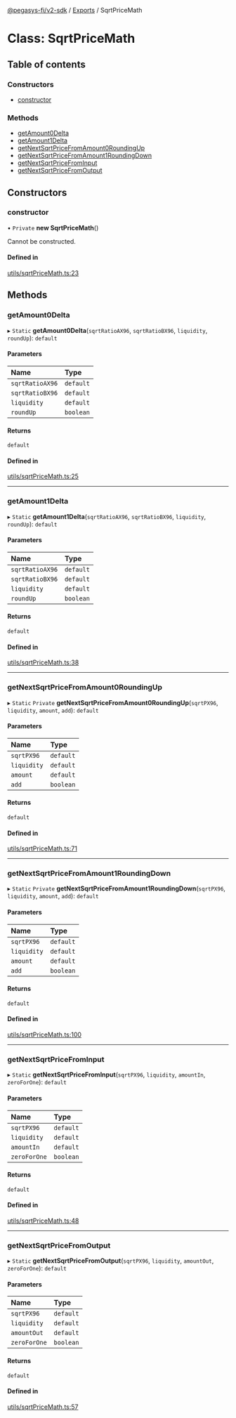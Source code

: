 [@pegasys-fi/v2-sdk](../README.md) / [Exports](../modules.md) / SqrtPriceMath

# Class: SqrtPriceMath

## Table of contents

### Constructors

- [constructor](SqrtPriceMath.md#constructor)

### Methods

- [getAmount0Delta](SqrtPriceMath.md#getamount0delta)
- [getAmount1Delta](SqrtPriceMath.md#getamount1delta)
- [getNextSqrtPriceFromAmount0RoundingUp](SqrtPriceMath.md#getnextsqrtpricefromamount0roundingup)
- [getNextSqrtPriceFromAmount1RoundingDown](SqrtPriceMath.md#getnextsqrtpricefromamount1roundingdown)
- [getNextSqrtPriceFromInput](SqrtPriceMath.md#getnextsqrtpricefrominput)
- [getNextSqrtPriceFromOutput](SqrtPriceMath.md#getnextsqrtpricefromoutput)

## Constructors

### constructor

• `Private` **new SqrtPriceMath**()

Cannot be constructed.

#### Defined in

[utils/sqrtPriceMath.ts:23](https://github.com/Pegasys-fi/v2-sdk/blob/08a7c05/src/utils/sqrtPriceMath.ts#L23)

## Methods

### getAmount0Delta

▸ `Static` **getAmount0Delta**(`sqrtRatioAX96`, `sqrtRatioBX96`, `liquidity`, `roundUp`): `default`

#### Parameters

| Name | Type |
| :------ | :------ |
| `sqrtRatioAX96` | `default` |
| `sqrtRatioBX96` | `default` |
| `liquidity` | `default` |
| `roundUp` | `boolean` |

#### Returns

`default`

#### Defined in

[utils/sqrtPriceMath.ts:25](https://github.com/Pegasys-fi/v2-sdk/blob/08a7c05/src/utils/sqrtPriceMath.ts#L25)

___

### getAmount1Delta

▸ `Static` **getAmount1Delta**(`sqrtRatioAX96`, `sqrtRatioBX96`, `liquidity`, `roundUp`): `default`

#### Parameters

| Name | Type |
| :------ | :------ |
| `sqrtRatioAX96` | `default` |
| `sqrtRatioBX96` | `default` |
| `liquidity` | `default` |
| `roundUp` | `boolean` |

#### Returns

`default`

#### Defined in

[utils/sqrtPriceMath.ts:38](https://github.com/Pegasys-fi/v2-sdk/blob/08a7c05/src/utils/sqrtPriceMath.ts#L38)

___

### getNextSqrtPriceFromAmount0RoundingUp

▸ `Static` `Private` **getNextSqrtPriceFromAmount0RoundingUp**(`sqrtPX96`, `liquidity`, `amount`, `add`): `default`

#### Parameters

| Name | Type |
| :------ | :------ |
| `sqrtPX96` | `default` |
| `liquidity` | `default` |
| `amount` | `default` |
| `add` | `boolean` |

#### Returns

`default`

#### Defined in

[utils/sqrtPriceMath.ts:71](https://github.com/Pegasys-fi/v2-sdk/blob/08a7c05/src/utils/sqrtPriceMath.ts#L71)

___

### getNextSqrtPriceFromAmount1RoundingDown

▸ `Static` `Private` **getNextSqrtPriceFromAmount1RoundingDown**(`sqrtPX96`, `liquidity`, `amount`, `add`): `default`

#### Parameters

| Name | Type |
| :------ | :------ |
| `sqrtPX96` | `default` |
| `liquidity` | `default` |
| `amount` | `default` |
| `add` | `boolean` |

#### Returns

`default`

#### Defined in

[utils/sqrtPriceMath.ts:100](https://github.com/Pegasys-fi/v2-sdk/blob/08a7c05/src/utils/sqrtPriceMath.ts#L100)

___

### getNextSqrtPriceFromInput

▸ `Static` **getNextSqrtPriceFromInput**(`sqrtPX96`, `liquidity`, `amountIn`, `zeroForOne`): `default`

#### Parameters

| Name | Type |
| :------ | :------ |
| `sqrtPX96` | `default` |
| `liquidity` | `default` |
| `amountIn` | `default` |
| `zeroForOne` | `boolean` |

#### Returns

`default`

#### Defined in

[utils/sqrtPriceMath.ts:48](https://github.com/Pegasys-fi/v2-sdk/blob/08a7c05/src/utils/sqrtPriceMath.ts#L48)

___

### getNextSqrtPriceFromOutput

▸ `Static` **getNextSqrtPriceFromOutput**(`sqrtPX96`, `liquidity`, `amountOut`, `zeroForOne`): `default`

#### Parameters

| Name | Type |
| :------ | :------ |
| `sqrtPX96` | `default` |
| `liquidity` | `default` |
| `amountOut` | `default` |
| `zeroForOne` | `boolean` |

#### Returns

`default`

#### Defined in

[utils/sqrtPriceMath.ts:57](https://github.com/Pegasys-fi/v2-sdk/blob/08a7c05/src/utils/sqrtPriceMath.ts#L57)

